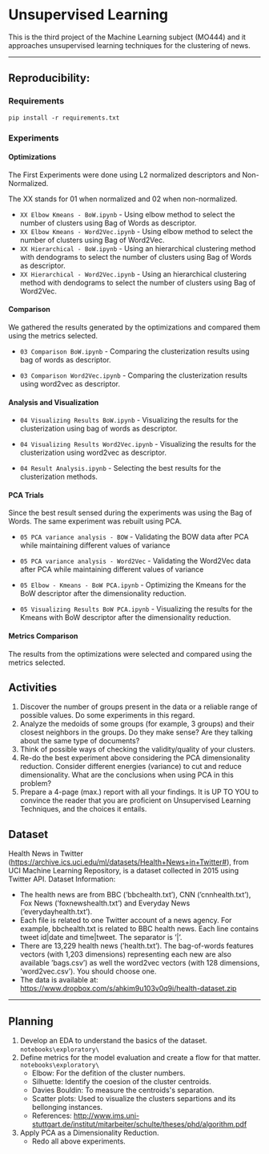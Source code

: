 # Unsupervised Learning

This is the third project of the Machine Learning subject (MO444) and it approaches unsupervised learning techniques for the clustering of news.

---


## Reproducibility: 
### Requirements
`pip install -r requirements.txt`

### Experiments

#### Optimizations

The First Experiments were done using L2 normalized descriptors and Non-Normalized.

The XX stands for 01 when normalized and 02 when non-normalized.

* `XX Elbow Kmeans - BoW.ipynb` - Using elbow method to select the number of clusters using Bag of Words as descriptor.
* `XX Elbow Kmeans - Word2Vec.ipynb` - Using elbow method to select the number of clusters using Bag of Word2Vec.
* `XX Hierarchical - BoW.ipynb` - Using an hierarchical clustering method with dendograms to select the number of clusters using Bag of Words as descriptor.
* `XX Hierarchical - Word2Vec.ipynb` - Using an hierarchical clustering method with dendograms to select the number of clusters using Bag of Word2Vec.

#### Comparison

We gathered the results generated by the optimizations and compared them using the metrics selected. 

* `03 Comparison BoW.ipynb` - Comparing the clusterization results using bag of words as descriptor.

* `03 Comparison Word2Vec.ipynb` - Comparing the clusterization results using word2vec as descriptor.

#### Analysis and Visualization

* `04 Visualizing Results BoW.ipynb` - Visualizing the results for the clusterization using bag of words as descriptor.

* `04 Visualizing Results Word2Vec.ipynb` - Visualizing the results for the clusterization using word2vec as descriptor.

* `04 Result Analysis.ipynb` - Selecting the best results for the clusterization methods.

#### PCA Trials

Since the best result sensed during the experiments was using the Bag of Words. The same experiment was rebuilt using PCA.

* `05 PCA variance analysis - BOW` - Validating the BOW data after PCA while maintaining different values of variance

* `05 PCA variance analysis - Word2Vec` - Validating the Word2Vec data after PCA while maintaining different values of variance

* `05 Elbow - Kmeans - BoW PCA.ipynb` - Optimizing the Kmeans for the BoW descriptor after the dimensionality reduction.

* `05 Visualizing Results BoW PCA.ipynb` - Visualizing the results for the Kmeans with BoW descriptor after the dimensionality reduction.

#### Metrics Comparison

The results from the optimizations were selected and compared using the metrics selected.

## Activities

1. Discover the number of groups present in the data or a reliable range of possible values. Do some experiments in this regard.
2. Analyze the medoids of some groups (for example, 3 groups) and their closest neighbors in the groups. Do they make sense? Are they talking about the same type of documents?
3. Think of possible ways of checking the validity/quality of your clusters.
4. Re-do the best experiment above considering the PCA dimensionality reduction. Consider different energies (variance) to cut and reduce dimensionality. What are the conclusions when using PCA in this problem?
5. Prepare a 4-page (max.) report with all your findings. It is UP TO YOU to convince the reader that you are proficient on Unsupervised Learning Techniques, and the choices it entails.

## Dataset

Health News in Twitter (<https://archive.ics.uci.edu/ml/datasets/Health+News+in+Twitter#>), from
UCI Machine Learning Repository, is a dataset collected in 2015 using Twitter API.
Dataset Information:

* The health news are from BBC (’bbchealth.txt’), CNN (’cnnhealth.txt’), Fox News (’foxnewshealth.txt’) and Everyday News (’everydayhealth.txt’).
* Each file is related to one Twitter account of a news agency. For example, bbchealth.txt is related to BBC health news. Each line contains tweet id|date and time|tweet. The separator is ’|’.
* There are 13,229 health news (’health.txt’). The bag-of-words features vectors (with 1,203 dimensions) representing each new are also available ’bags.csv’) as well the word2vec vectors (with 128 dimensions, ’word2vec.csv’). You should choose one.
* The data is available at: <https://www.dropbox.com/s/ahkim9u103v0q9i/health-dataset.zip> 

---

## Planning

1. Develop an EDA to understand the basics of the dataset. `notebooks\exploratory\`
2. Define metrics for the model evaluation and create a flow for that matter. `notebooks\exploratory\`
    * Elbow: For the defition of the cluster numbers.
    * Silhuette: Identify the coesion of the cluster centroids.
    * Davies Bouldin: To measure the centroids's separation.
    * Scatter plots: Used to visualize the clusters separtions and its bellonging instances.
    * References: <http://www.ims.uni-stuttgart.de/institut/mitarbeiter/schulte/theses/phd/algorithm.pdf>
3. Apply PCA as a Dimensionality Reduction. 
    * Redo all above experiments.